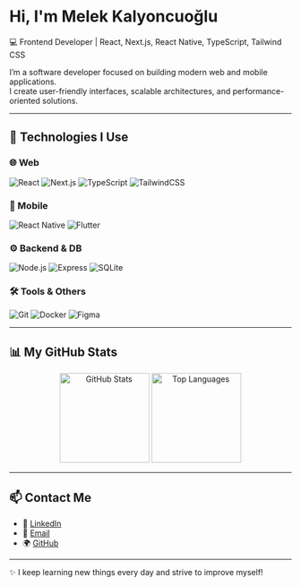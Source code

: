 # Hi, I'm Melek Kalyoncuoğlu  

💻 Frontend Developer | React, Next.js, React Native, TypeScript, Tailwind CSS  

I’m a software developer focused on building modern web and mobile applications.  
I create user-friendly interfaces, scalable architectures, and performance-oriented solutions.  

---

## 🚀 Technologies I Use

### 🌐 Web
![React](https://img.shields.io/badge/React-61DBFB?style=for-the-badge&logo=react&logoColor=black)
![Next.js](https://img.shields.io/badge/Next.js-000000?style=for-the-badge&logo=nextdotjs&logoColor=white)
![TypeScript](https://img.shields.io/badge/TypeScript-007ACC?style=for-the-badge&logo=typescript&logoColor=white)
![TailwindCSS](https://img.shields.io/badge/TailwindCSS-38B2AC?style=for-the-badge&logo=tailwindcss&logoColor=white)

### 📱 Mobile
![React Native](https://img.shields.io/badge/React%20Native-61DBFB?style=for-the-badge&logo=react&logoColor=black)
![Flutter](https://img.shields.io/badge/Flutter-02569B?style=for-the-badge&logo=flutter&logoColor=white)

### ⚙️ Backend & DB
![Node.js](https://img.shields.io/badge/Node.js-339933?style=for-the-badge&logo=nodedotjs&logoColor=white)
![Express](https://img.shields.io/badge/Express-000000?style=for-the-badge&logo=express&logoColor=white)
![SQLite](https://img.shields.io/badge/SQLite-003B57?style=for-the-badge&logo=sqlite&logoColor=white)

### 🛠️ Tools & Others
![Git](https://img.shields.io/badge/Git-F05032?style=for-the-badge&logo=git&logoColor=white)
![Docker](https://img.shields.io/badge/Docker-2496ED?style=for-the-badge&logo=docker&logoColor=white)
![Figma](https://img.shields.io/badge/Figma-F24E1E?style=for-the-badge&logo=figma&logoColor=white)

---

## 📊 My GitHub Stats

<p align="center">
  <img src="https://github-readme-stats.vercel.app/api?username=melekalyoncu&show_icons=true&theme=radical" alt="GitHub Stats" height="160" />
  <img src="https://github-readme-stats.vercel.app/api/top-langs/?username=melekalyoncu&layout=compact&theme=radical" alt="Top Languages" height="160"/>
</p>

---

## 📫 Contact Me

- 💼 [LinkedIn](https://www.linkedin.com/in/melek-kalyoncuoğlu-4a17b3229/)  
- 📧 [Email](mailto:melekalyoncuoglu2003@gmail.com)  
- 🌍 [GitHub](https://github.com/melekalyoncu)  

---
✨ I keep learning new things every day and strive to improve myself!
